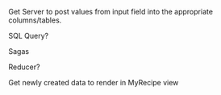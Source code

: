 

<!-- POST to-do list -->

Get Server to post values from input field into the appropriate columns/tables.

SQL Query?

Sagas

Reducer?

Get newly created data to render in MyRecipe view

